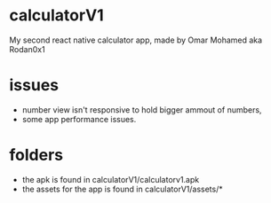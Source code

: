# calculatorV1
My second react native calculator app, made by Omar Mohamed aka Rodan0x1

# issues
- number view isn't responsive to hold bigger ammout of numbers,
- some app performance issues.

# folders
- the apk is found in calculatorV1/calculatorv1.apk
- the assets for the app is found in calculatorV1/assets/*
